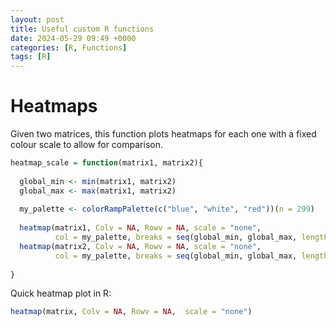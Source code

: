 ```yaml
---
layout: post
title: Useful custom R functions
date: 2024-05-29 09:49 +0000
categories: [R, Functions]
tags: [R]
---
```


# Heatmaps

Given two matrices, this function plots heatmaps for each one with a fixed colour scale to allow for comparison.
```r
heatmap_scale = function(matrix1, matrix2){
    
  global_min <- min(matrix1, matrix2)
  global_max <- max(matrix1, matrix2)
  
  my_palette <- colorRampPalette(c("blue", "white", "red"))(n = 299)
  
  heatmap(matrix1, Colv = NA, Rowv = NA, scale = "none",
          col = my_palette, breaks = seq(global_min, global_max, length.out = 300))
  heatmap(matrix2, Colv = NA, Rowv = NA, scale = "none",
          col = my_palette, breaks = seq(global_min, global_max, length.out = 300))
  
}
```
Quick heatmap plot in R:
```r
heatmap(matrix, Colv = NA, Rowv = NA,  scale = "none")
```